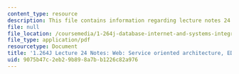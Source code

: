 ```yaml
---
content_type: resource
description: This file contains information regarding lecture notes 24.
file: null
file_location: /coursemedia/1-264j-database-internet-and-systems-integration-technologies-fall-2013/9075b47c2eb29b898a7bb1226c82a976_MIT1_264JF13_lect_24.pdf
file_type: application/pdf
resourcetype: Document
title: '1.264J Lecture 24 Notes: Web: Service oriented architecture, EDI'
uid: 9075b47c-2eb2-9b89-8a7b-b1226c82a976
---
```

